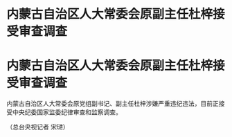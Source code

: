 # 内蒙古自治区人大常委会原副主任杜梓接受审查调查

# 内蒙古自治区人大常委会原副主任杜梓接受审查调查

内蒙古自治区人大常委会原党组副书记、副主任杜梓涉嫌严重违纪违法，目前正接受中央纪委国家监委纪律审查和监察调查。

（总台央视记者 宋琎）

